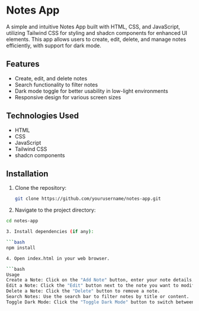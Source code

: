 # Notes App

A simple and intuitive Notes App built with HTML, CSS, and JavaScript, utilizing Tailwind CSS for styling and shadcn components for enhanced UI elements. This app allows users to create, edit, delete, and manage notes efficiently, with support for dark mode.

## Features

- Create, edit, and delete notes
- Search functionality to filter notes
- Dark mode toggle for better usability in low-light environments
- Responsive design for various screen sizes

## Technologies Used

- HTML
- CSS
- JavaScript
- Tailwind CSS
- shadcn components

## Installation

1. Clone the repository:

   ```bash
   git clone https://github.com/yourusername/notes-app.git
   
2. Navigate to the project directory:
```bash
cd notes-app

3. Install dependencies (if any):

```bash
npm install

4. Open index.html in your web browser.

```bash
Usage
Create a Note: Click on the "Add Note" button, enter your note details, and save.
Edit a Note: Click the "Edit" button next to the note you want to modify.
Delete a Note: Click the "Delete" button to remove a note.
Search Notes: Use the search bar to filter notes by title or content.
Toggle Dark Mode: Click the "Toggle Dark Mode" button to switch between light and dark themes.
